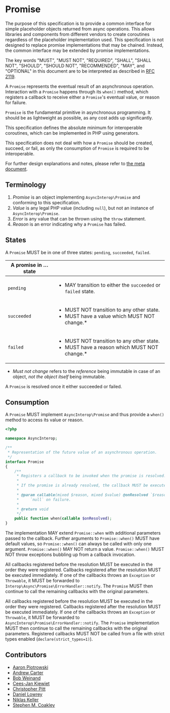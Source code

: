 # Promise

The purpose of this specification is to provide a common interface for simple placeholder objects returned from async operations. This allows libraries and components from different vendors to create coroutines regardless of the placeholder implementation used. This specification is not designed to replace promise implementations that may be chained. Instead, the common interface may be extended by promise implementations.

The key words "MUST", "MUST NOT", "REQUIRED", "SHALL", "SHALL NOT", "SHOULD",
"SHOULD NOT", "RECOMMENDED", "MAY", and "OPTIONAL" in this document are to be
interpreted as described in [RFC 2119][].

A `Promise` represents the eventual result of an asynchronous operation. Interaction with a `Promise` happens through its `when()` method, which registers a callback to receive either a `Promise`'s eventual value, or reason for failure.

`Promise` is the fundamental primitive in asynchronous programming. It should be as lightweight as possible, as any cost adds up significantly.

This specification defines the absolute minimum for interoperable coroutines, which can be implemented in PHP using generators.

This specification does not deal with how a `Promise` should be created, succeed, or fail, as only the consumption of `Promise` is required to be interoperable.

For further design explanations and notes, please refer to [the meta document](META.md).

## Terminology

1. _Promise_ is an object implementing `AsyncInterop\Promise` and conforming to this specification.
2. _Value_ is any legal PHP value (including `null`), but not an instance of `AsyncInterop\Promise`.
3. _Error_ is any value that can be thrown using the `throw` statement.
4. _Reason_ is an error indicating why a `Promise` has failed.

## States

A `Promise` MUST be in one of three states: `pending`, `succeeded`, `failed`.

| A promise in … state | &nbsp; |
|----------------------|--------|
|`pending`  | <ul><li>MAY transition to either the `succeeded` or `failed` state.</li></ul>                                |
|`succeeded`| <ul><li>MUST NOT transition to any other state.</li><li>MUST have a value which MUST NOT change.*</li></ul>  |
|`failed`   | <ul><li>MUST NOT transition to any other state.</li><li>MUST have a reason which MUST NOT change.*</li></ul> |

* _Must not change_ refers to the _reference_ being immutable in case of an object, _not the object itself_ being immutable.

A `Promise` is resolved once it either succeeded or failed.

## Consumption

A `Promise` MUST implement `AsyncInterop\Promise` and thus provide a `when()` method to access its value or reason.

```php
<?php

namespace AsyncInterop;

/**
 * Representation of the future value of an asynchronous operation.
 */
interface Promise
{
    /**
     * Registers a callback to be invoked when the promise is resolved.
     *
     * If the promise is already resolved, the callback MUST be executed immediately.
     *
     * @param callable(mixed $reason, mixed $value) @onResolved `$reason` shall be `null` on success, `$value` shall be
     *     `null` on failure.
     *
     * @return void
     */
    public function when(callable $onResolved);
}
```

The implementation MAY extend `Promise::when` with additional parameters passed to the callback. Further arguments to `Promise::when()` MUST have default values, so `Promise::when()` can always be called with only one argument. `Promise::when()` MAY NOT return a value. `Promise::when()` MUST NOT throw exceptions bubbling up from a callback invocation.

All callbacks registered before the resolution MUST be executed in the order they were registered. Callbacks registered after the resolution MUST be executed immediately. If one of the callbacks throws an `Exception` or `Throwable`, it MUST be forwarded to `Interop\Async\Promise\ErrorHandler::notify`. The `Promise` MUST then continue to call the remaining callbacks with the original parameters.

All callbacks registered before the resolution MUST be executed in the order they were registered. Callbacks registered after the resolution MUST be executed immediately. If one of the callbacks throws an `Exception` or `Throwable`, it MUST be forwarded to `AsyncInterop\Promise\ErrorHandler::notify`. The `Promise` implementation MUST then continue to call the remaining callbacks with the original parameters.
Registered callbacks MUST NOT be called from a file with strict types enabled (`declare(strict_types=1)`).

## Contributors

* [Aaron Piotrowski](https://github.com/trowski)
* [Andrew Carter](https://github.com/AndrewCarterUK)
* [Bob Weinand](https://github.com/bwoebi)
* [Cees-Jan Kiewiet](https://github.com/WyriHaximus)
* [Christopher Pitt](https://github.com/assertchris)
* [Daniel Lowrey](https://github.com/rdlowrey)
* [Niklas Keller](https://github.com/kelunik)
* [Stephen M. Coakley](https://github.com/coderstephen)

[RFC 2119]: http://tools.ietf.org/html/rfc2119
